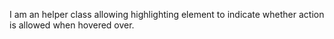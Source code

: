 I am an helper class allowing highlighting element to indicate whether action is allowed when hovered over.